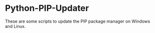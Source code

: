 # Python-PIP-Updater
These are some scripts to update the PIP package manager on Windows and Linux.
